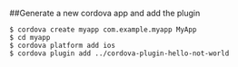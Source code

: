 ##Generate a new cordova app and add the plugin

```
$ cordova create myapp com.example.myapp MyApp
$ cd myapp
$ cordova platform add ios
$ cordova plugin add ../cordova-plugin-hello-not-world

```
